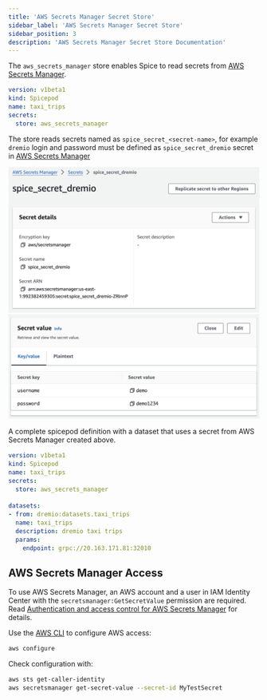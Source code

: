 ```yaml
---
title: 'AWS Secrets Manager Secret Store'
sidebar_label: 'AWS Secrets Manager Secret Store'
sidebar_position: 3
description: 'AWS Secrets Manager Secret Store Documentation'
---
```


The `aws_secrets_manager` store enables Spice to read secrets from [AWS Secrets Manager](https://aws.amazon.com/secrets-manager/).

```yaml
version: v1beta1
kind: Spicepod
name: taxi_trips
secrets:
  store: aws_secrets_manager
```
The store reads secrets named as `spice_secret_<secret-name>`, for example `dremio` login and password must be defined as `spice_secret_dremio` secret in [AWS Secrets Manager](https://console.aws.amazon.com/secretsmanager/listsecrets)

<img src="/img/secrets-aws-secrets-manager-dremio-1.png" alt="" width="800" />

<img src="/img/secrets-aws-secrets-manager-dremio-2.png" alt="" width="800" />

A complete spicepod definition with a dataset that uses a secret from AWS Secrets Manager created above.

```yaml
version: v1beta1
kind: Spicepod
name: taxi_trips
secrets:
  store: aws_secrets_manager

datasets:
- from: dremio:datasets.taxi_trips
  name: taxi_trips
  description: dremio taxi trips
  params:
    endpoint: grpc://20.163.171.81:32010
```

## AWS Secrets Manager Access

To use AWS Secrets Manager, an AWS account and a user in IAM Identity Center with the `secretsmanager:GetSecretValue` permission are required. Read [Authentication and access control for AWS Secrets Manager](https://docs.aws.amazon.com/secretsmanager/latest/userguide/auth-and-access.html) for details.

Use the [AWS CLI](https://docs.aws.amazon.com/cli/v1/userguide/cli-chap-authentication.html) to configure AWS access:

```bash
aws configure
```

Check configuration with:

```bash
aws sts get-caller-identity
aws secretsmanager get-secret-value --secret-id MyTestSecret
```
